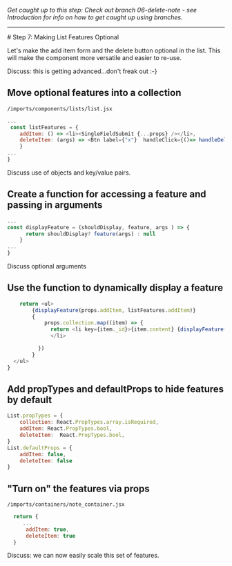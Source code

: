 _Get caught up to this step: Check out branch 06-delete-note - see Introduction for info on how to get caught up using branches._
<hr>
# Step 7: Making List Features Optional

Let's make the add item form and the delete button optional in the list.  This will make the component more versatile and easier to re-use.

Discuss: this is getting advanced...don't freak out :-}

## Move optional features into a collection

``` /imports/components/lists/list.jsx ```

```js
...
 const listFeatures = {
  	addItem: () => <li><SingleFieldSubmit {...props} /></li>,
  	deleteItem: (args) => <Btn label={"x"}  handleClick={()=> handleDelete(args)} />
	}
...
}
```

Discuss use of objects and key/value pairs.

## Create a function for accessing a feature and passing in arguments

```js
...
const displayFeature = (shouldDisplay, feature, args ) => {
	  return shouldDisplay? feature(args) : null
	}
...
}
```


Discuss optional arguments


## Use the function to dynamically display a feature

```js
	return <ul>
	    {displayFeature(props.addItem, listFeatures.addItem)}
	    { 
	    	props.collection.map((item) => {
	 	      return <li key={item._id}>{item.content} {displayFeature(props.deleteItem, listFeatures.deleteItem, item)}
	 	      </li>

	      })
	    }
  </ul>
}

```

## Add propTypes and defaultProps to hide features by default

```js
List.propTypes = {
	collection: React.PropTypes.array.isRequired,
	addItem: React.PropTypes.bool,
	deleteItem:  React.PropTypes.bool,
}
List.defaultProps = {
	addItem: false,
	deleteItem: false
}
```


## "Turn on" the features via props

``` /imports/containers/note_container.jsx ```


```js
  return {
     ...
	  addItem: true,
	  deleteItem: true
  }
```

Discuss: we can now easily scale this set of features.
